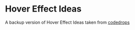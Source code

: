 # Hover Effect Ideas

A backup version of Hover Effect Ideas taken from [codedrops](https://github.com/codrops/HoverEffectIdeas) 
